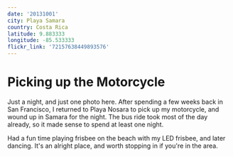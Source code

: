 ```yaml
---
date: '20131001'
city: Playa Samara
country: Costa Rica
latitude: 9.883333
longitude: -85.533333
flickr_link: '72157638449893576'
---
```


# Picking up the Motorcycle
Just a night, and just one photo here. After spending a few weeks back in San Francisco, I returned to Playa Nosara to pick up my motorcycle, and wound up in Samara for the night. The bus ride took most of the day already, so it made sense to spend at least one night.

Had a fun time playing frisbee on the beach with my LED frisbee, and later dancing. It's an alright place, and worth stopping in if you're in the area. 
